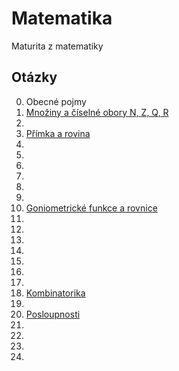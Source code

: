 # Matematika

Maturita z matematiky

## Otázky

0. Obecné pojmy
1. [Množiny a číselné obory N, Z, Q, R](/pages/1-Mnoz%CC%8Ciny%20a%20c%CC%8Ci%CC%81selne%CC%81%20obory%20N%2C%20Z%2C%20Q%2C%20R/_.md)
2.
3. [Přímka a rovina](/pages/3-Pr%CC%8Ci%CC%81mka%20a%20rovina/_.md)
4.
5.
6.
7.
8.
9.
10. [Goniometrické funkce a rovnice](/pages/10-Goniometricke%CC%81%20funkce%20a%20rovnice/_.md)
11.
12.
13.
14.
15.
16.
17.
18. [Kombinatorika](/pages/18-Kombinatorika/_.md)
19.
20. [Posloupnosti](/pages/20-Posloupnosti/_.md)
21.
22.
23.
24.
